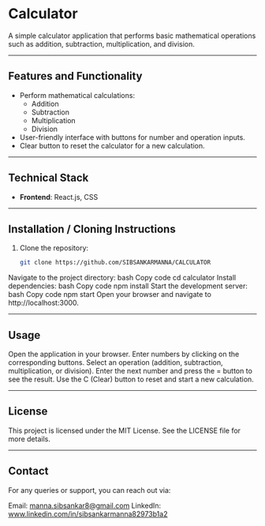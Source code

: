 # Calculator  

A simple calculator application that performs basic mathematical operations such as addition, subtraction, multiplication, and division.  

---

## Features and Functionality  

- Perform mathematical calculations:
  - Addition
  - Subtraction
  - Multiplication
  - Division  
- User-friendly interface with buttons for number and operation inputs.  
- Clear button to reset the calculator for a new calculation.  

---

## Technical Stack  

- **Frontend**: React.js, CSS  

---

## Installation / Cloning Instructions  

1. Clone the repository:  
   ```bash
   git clone https://github.com/SIBSANKARMANNA/CALCULATOR
Navigate to the project directory:
bash
Copy code
cd calculator
Install dependencies:
bash
Copy code
npm install
Start the development server:
bash
Copy code
npm start
Open your browser and navigate to http://localhost:3000.

---

## Usage
Open the application in your browser.
Enter numbers by clicking on the corresponding buttons.
Select an operation (addition, subtraction, multiplication, or division).
Enter the next number and press the = button to see the result.
Use the C (Clear) button to reset and start a new calculation.

---

## License
This project is licensed under the MIT License. See the LICENSE file for more details.

---

## Contact
For any queries or support, you can reach out via:

Email: manna.sibsankar8@gmail.com
LinkedIn: www.linkedin.com/in/sibsankarmanna82973b1a2
